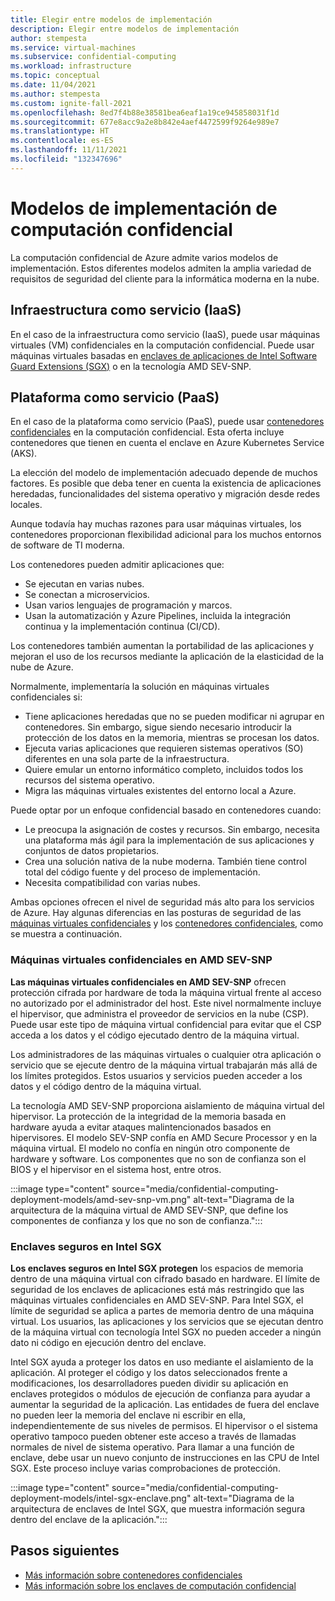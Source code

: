 ```yaml
---
title: Elegir entre modelos de implementación
description: Elegir entre modelos de implementación
author: stempesta
ms.service: virtual-machines
ms.subservice: confidential-computing
ms.workload: infrastructure
ms.topic: conceptual
ms.date: 11/04/2021
ms.author: stempesta
ms.custom: ignite-fall-2021
ms.openlocfilehash: 8ed7f4b88e38581bea6eaf1a19ce945858031f1d
ms.sourcegitcommit: 677e8acc9a2e8b842e4aef4472599f9264e989e7
ms.translationtype: HT
ms.contentlocale: es-ES
ms.lasthandoff: 11/11/2021
ms.locfileid: "132347696"
---
```

# <a name="confidential-computing-deployment-models"></a>Modelos de implementación de computación confidencial

La computación confidencial de Azure admite varios modelos de implementación. Estos diferentes modelos admiten la amplia variedad de requisitos de seguridad del cliente para la informática moderna en la nube.

## <a name="infrastructure-as-a-service-iaas"></a>Infraestructura como servicio (IaaS)

En el caso de la infraestructura como servicio (IaaS), puede usar máquinas virtuales (VM) confidenciales en la computación confidencial. Puede usar máquinas virtuales basadas en [enclaves de aplicaciones de Intel Software Guard Extensions (SGX)](confidential-computing-enclaves.md) o en la tecnología AMD SEV-SNP.

## <a name="platform-as-a-service-paas"></a>Plataforma como servicio (PaaS)

En el caso de la plataforma como servicio (PaaS), puede usar [contenedores confidenciales](confidential-containers.md) en la computación confidencial. Esta oferta incluye contenedores que tienen en cuenta el enclave en Azure Kubernetes Service (AKS).

La elección del modelo de implementación adecuado depende de muchos factores. Es posible que deba tener en cuenta la existencia de aplicaciones heredadas, funcionalidades del sistema operativo y migración desde redes locales.

Aunque todavía hay muchas razones para usar máquinas virtuales, los contenedores proporcionan flexibilidad adicional para los muchos entornos de software de TI moderna. 

Los contenedores pueden admitir aplicaciones que:

- Se ejecutan en varias nubes.
- Se conectan a microservicios.
- Usan varios lenguajes de programación y marcos.
- Usan la automatización y Azure Pipelines, incluida la integración continua y la implementación continua (CI/CD).

Los contenedores también aumentan la portabilidad de las aplicaciones y mejoran el uso de los recursos mediante la aplicación de la elasticidad de la nube de Azure.

Normalmente, implementaría la solución en máquinas virtuales confidenciales si:

- Tiene aplicaciones heredadas que no se pueden modificar ni agrupar en contenedores. Sin embargo, sigue siendo necesario introducir la protección de los datos en la memoria, mientras se procesan los datos.
- Ejecuta varias aplicaciones que requieren sistemas operativos (SO) diferentes en una sola parte de la infraestructura.
- Quiere emular un entorno informático completo, incluidos todos los recursos del sistema operativo.
- Migra las máquinas virtuales existentes del entorno local a Azure.

Puede optar por un enfoque confidencial basado en contenedores cuando:

- Le preocupa la asignación de costes y recursos. Sin embargo, necesita una plataforma más ágil para la implementación de sus aplicaciones y conjuntos de datos propietarios.
- Crea una solución nativa de la nube moderna. También tiene control total del código fuente y del proceso de implementación.
- Necesita compatibilidad con varias nubes.

Ambas opciones ofrecen el nivel de seguridad más alto para los servicios de Azure. Hay algunas diferencias en las posturas de seguridad de las [máquinas virtuales confidenciales](#confidential-vms-on-amd-sev-snp) y los [contenedores confidenciales](#secure-enclaves-on-intel-sgx), como se muestra a continuación.

### <a name="confidential-vms-on-amd-sev-snp"></a>Máquinas virtuales confidenciales en AMD SEV-SNP

**Las máquinas virtuales confidenciales en AMD SEV-SNP** ofrecen protección cifrada por hardware de toda la máquina virtual frente al acceso no autorizado por el administrador del host. Este nivel normalmente incluye el hipervisor, que administra el proveedor de servicios en la nube (CSP). Puede usar este tipo de máquina virtual confidencial para evitar que el CSP acceda a los datos y el código ejecutado dentro de la máquina virtual.

Los administradores de las máquinas virtuales o cualquier otra aplicación o servicio que se ejecute dentro de la máquina virtual trabajarán más allá de los límites protegidos. Estos usuarios y servicios pueden acceder a los datos y el código dentro de la máquina virtual.

La tecnología AMD SEV-SNP proporciona aislamiento de máquina virtual del hipervisor. La protección de la integridad de la memoria basada en hardware ayuda a evitar ataques malintencionados basados en hipervisores. El modelo SEV-SNP confía en AMD Secure Processor y en la máquina virtual. El modelo no confía en ningún otro componente de hardware y software. Los componentes que no son de confianza son el BIOS y el hipervisor en el sistema host, entre otros.

:::image type="content" source="media/confidential-computing-deployment-models/amd-sev-snp-vm.png" alt-text="Diagrama de la arquitectura de la máquina virtual de AMD SEV-SNP, que define los componentes de confianza y los que no son de confianza.":::

### <a name="secure-enclaves-on-intel-sgx"></a>Enclaves seguros en Intel SGX

**Los enclaves seguros en Intel SGX protegen** los espacios de memoria dentro de una máquina virtual con cifrado basado en hardware. El límite de seguridad de los enclaves de aplicaciones está más restringido que las máquinas virtuales confidenciales en AMD SEV-SNP. Para Intel SGX, el límite de seguridad se aplica a partes de memoria dentro de una máquina virtual. Los usuarios, las aplicaciones y los servicios que se ejecutan dentro de la máquina virtual con tecnología Intel SGX no pueden acceder a ningún dato ni código en ejecución dentro del enclave.

Intel SGX ayuda a proteger los datos en uso mediante el aislamiento de la aplicación. Al proteger el código y los datos seleccionados frente a modificaciones, los desarrolladores pueden dividir su aplicación en enclaves protegidos o módulos de ejecución de confianza para ayudar a aumentar la seguridad de la aplicación. Las entidades de fuera del enclave no pueden leer la memoria del enclave ni escribir en ella, independientemente de sus niveles de permisos. El hipervisor o el sistema operativo tampoco pueden obtener este acceso a través de llamadas normales de nivel de sistema operativo. Para llamar a una función de enclave, debe usar un nuevo conjunto de instrucciones en las CPU de Intel SGX. Este proceso incluye varias comprobaciones de protección.

:::image type="content" source="media/confidential-computing-deployment-models/intel-sgx-enclave.png" alt-text="Diagrama de la arquitectura de enclaves de Intel SGX, que muestra información segura dentro del enclave de la aplicación.":::

## <a name="next-steps"></a>Pasos siguientes

- [Más información sobre contenedores confidenciales](confidential-containers.md)
- [Más información sobre los enclaves de computación confidencial](confidential-computing-enclaves.md)
